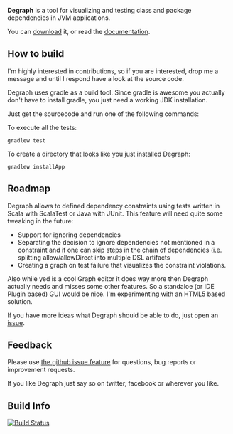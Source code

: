 **Degraph** is a tool for visualizing and testing class and package dependencies in JVM applications.

You can [download](http://schauder.github.io/degraph/download.html) it, or read the [documentation](http://schauder.github.io/degraph/documentation.html).

## How to build ##

I'm highly interested in contributions, so if you are interested, drop me a message and until I respond have a look at the source code.

Degraph uses gradle as a build tool. Since gradle is awesome you actually don't have to install gradle, you just need a working JDK installation.

Just get the sourcecode and run one of the following commands:

To execute all the tests:

    gradlew test 

To create a directory that looks like you just installed Degraph:

    gradlew installApp

## Roadmap ##

Degraph allows to defined dependency constraints using tests written in Scala with ScalaTest or Java with JUnit. 
This feature will need quite some tweaking in the future: 

* Support for ignoring dependencies
* Separating the decision to ignore dependencies not mentioned in a constraint and if one can skip steps in the chain of dependencies (i.e. splitting allow/allowDirect into multiple DSL artifacts
* Creating a graph on test failure that visualizes the constraint violations.

Also while yed is a cool Graph editor it does way more then Degraph actually needs and misses some other features. So a standaloe (or IDE Plugin based) GUI would be nice. I'm experimenting with an HTML5 based solution.

If you have more ideas what Degraph should be able to do, just open an [issue](https://github.com/schauder/degraph/issues).


## Feedback ##

Please use [the github issue feature](https://github.com/schauder/degraph/issues) for questions, bug reports or improvement requests. 

If you like Degraph just say so on twitter, facebook or wherever you like. 

## Build Info ##

[![Build Status](https://api.shippable.com/projects/55a4b660edd7f2c0526bb24c/badge?branchName=master)](https://app.shippable.com/projects/55a4b660edd7f2c0526bb24c/builds/latest)

